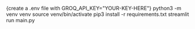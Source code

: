 {create a .env file with GROQ_API_KEY="YOUR-KEY-HERE"}
python3 -m venv venv
source venv/bin/activate
pip3 install -r requirements.txt
streamlit run main.py
